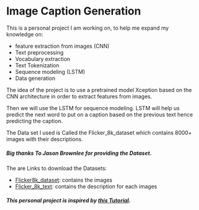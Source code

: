 # Image Caption Generation

This is a personal project I am working on, to help me expand my knowledge on: 
- feature extraction from images (CNN)
- Text preprocessing
- Vocabulary extraction
- Text Tokenization
- Sequence modeling (LSTM)
- Data generation

The idea of the project is to use a pretrained model Xception based on the CNN architecture in order to extract features from images.

Then we will use the LSTM for sequence modeling. LSTM will help us predict the next word to put on a caption based on the previous text hence predicting the caption.

The Data set I used is Called the Flicker_8k_dataset which contains 8000+ images with their descriptions.

##### Big thanks To Jason Brownlee for providing the Dataset.

The are Links to download the Datasets:
- [Flicker8k_dataset](https://github.com/jbrownlee/Datasets/releases/download/Flickr8k/Flickr8k_Dataset.zip): contains the images
- [Flicker_8k_text](https://github.com/jbrownlee/Datasets/releases/download/Flickr8k/Flickr8k_text.zip): contains the description for each images

##### This personal project is inspired by [this Tutorial](https://data-flair.training/blogs/python-based-project-image-caption-generator-cnn/).

